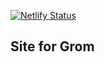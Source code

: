 [![Netlify Status](https://api.netlify.com/api/v1/badges/fa2eb510-dfb1-4ce0-b9e4-42e8d968b8a1/deploy-status)](https://app.netlify.com/sites/grommit/deploys)

## Site for Grom  

  
